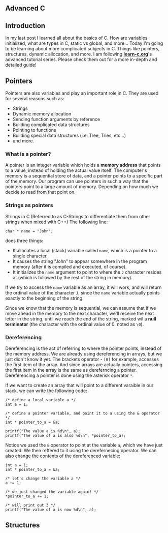 ## Advanced C

## Introduction

In my last post I learned all about the basics of C. How are variables initialized, what are types in C, static vs global, and more... Today I'm going to be learning about more complicated subjects in C. Things like pointers, structures, dynamic allocation, and more. I am following [**learn-c.org**](https://learn-c.org)'s advanced tutorial series. Please check them out for a more in-depth and detailed guide!

## Pointers
Pointers are also variables and play an important role in C. They are used for several reasons such as:
- Strings
- Dynamic memory allocation
- Sending function arguments by reference
- Building complicated data structures
- Pointing to functions
- Building special data structures (i.e. Tree, Tries, etc...)
- and more.

### What is a pointer?
A pointer is an integer variable which holds a **memory address** that points to a value, instead of holding the actual value itself.
The computer's memory is a sequential store of data, and a pointer points to a specific part of the memory. Our program can use pointers in such a way that the pointers point to a large amount of memory. Depending on how much we decide to read from that point on.

### Strings as pointers
Strings in C (Referred to as C-Strings to differentiate them from other strings when mixed with C++)
The following line:
```
char * name = "John";
```
does three things:
- It allocates a local (stack) variable called `name`, which is a pointer to a single character.
- It causes the string "John" to appear somewhere in the program memory (after it is compiled and executed, of course).
- It initializes the `name` argument to point to where the `J` character resides at (which is followed by the rest of the string in memory).

If we try to access the `name` variable as an array, it will work, and will return the ordinal value of the character `J`, since the `name` variable actually points exactly to the beginning of the string.

Since we know that the memory is sequential, we can assume that if we move ahead in the memory to the next character, we'll receive the next letter in the string, until we reach the end of the string, marked wil a **null terminator** (the character with the ordinal value of 0. noted as `\0`).

### Dereferencing
Dereferencing is the act of referring to where the pointer points, instead of the memory address. We are already using dereferencing in arrays, but we just didn't know it yet. The brackets operator - `[0]` for example, accesses the first item of the array. And since arrays are actually pointers, accessing the first item in the array is the same as dereferncing a pointer. Dereferencing a pointer is done using the asterisk operator `*`.

If we want to create an array that will point to a different varaible in our stack, we can write the following code:
```
/* define a local variable a */
int a = 1;

/* define a pointer variable, and point it to a using the & operator */
int * pointer_to_a = &a;

printf("The value a is %d\n", a);
printf("The value of a is also %d\n", *pointer_to_a);
```
Notice we used the `&` operator to point at the variable `a`, which we have just created.
We then reffered to it using the derefernecing operator. We can also change the contents of the dereferenced variable:
```
int a = 1;
int * pointer_to_a = &a;

/* let's change the variable a */
a += 1;

/* we just changed the variable again! */
*pointer_to_a += 1;

/* will print out 3 */
printf("The value of a is now %d\n", a);
```

## Structures